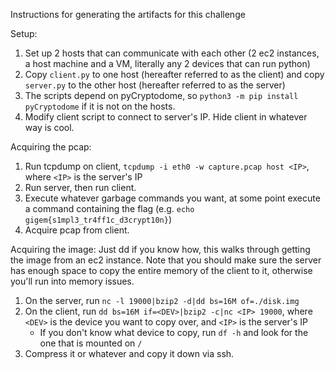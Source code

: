Instructions for generating the artifacts for this challenge

Setup:
1. Set up 2 hosts that can communicate with each other (2 ec2 instances, a host machine and a VM, literally any 2 devices that can run python)
2. Copy `client.py` to one host (hereafter referred to as the client) and copy `server.py` to the other host (hereafter referred to as the server)
3. The scripts depend on pyCryptodome, so `python3 -m pip install pyCryptodome` if it is not on the hosts.
4. Modify client script to connect to server's IP. Hide client in whatever way is cool.

Acquiring the pcap:
1. Run tcpdump on client, `tcpdump -i eth0 -w capture.pcap host <IP>`, where `<IP>` is the server's IP
2. Run server, then run client.
3. Execute whatever garbage commands you want, at some point execute a command containing the flag (e.g. `echo gigem{s1mpl3_tr4ff1c_d3crypt10n}`)
4. Acquire pcap from client.

Acquiring the image:
Just dd if you know how, this walks through getting the image from an ec2 instance.
Note that you should make sure the server has enough space to copy the entire memory of the client to it, otherwise you'll run into memory issues.
1. On the server, run `nc -l 19000|bzip2 -d|dd bs=16M of=./disk.img`
2. On the client, run `dd bs=16M if=<DEV>|bzip2 -c|nc <IP> 19000`, where `<DEV>` is the device you want to copy over, and `<IP>` is the server's IP
    - If you don't know what device to copy, run `df -h` and look for the one that is mounted on `/`
3. Compress it or whatever and copy it down via ssh.
